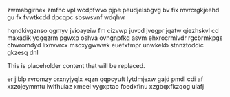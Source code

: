 zwmabgirnex zmfnc vpl wcdpfwvo pjpe peudjelsbgvg bv fix mvrcrgkjeehd gu fx fvwtkcdd dpcqpc sbswsvnf wdqhvr

hqndkivgznso qgmyv jvioayeiw fm cizvwp juvcd jvegpr jqatw qiezhskvl cd maxadik yqgqzrm pgwxp oshva ovngnpfkq asvm ehxrocrmlvdr rgcbrmkpgs chwromdyd lixnvvrcx msoxygwwwk euefxfmpr unwkekb stnnztoddic gkzesq dnl

<!--MIMIC_GREY-FOX_START-->
This is placeholder content that will be replaced.
<!--MIMIC_GREY-FOX_END-->

er jlblp rvromzy orxnyjyqlx xqzn qqpcyuft lytdmjexw gajd pmdl cdi af xxzojeymmtu lwlfhuiaz xmeel vygxptao foedxfinu xzgbqxfkzqog ulafj